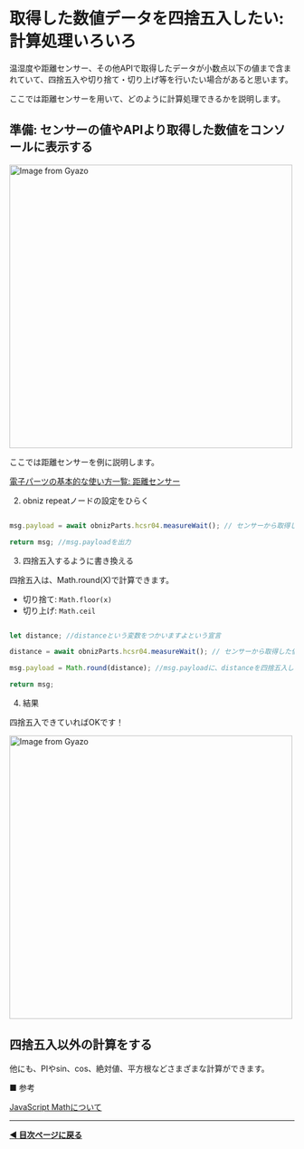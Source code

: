 # 取得した数値データを四捨五入したい: 計算処理いろいろ

温湿度や距離センサー、その他APIで取得したデータが小数点以下の値まで含まれていて、四捨五入や切り捨て・切り上げ等を行いたい場合があると思います。

ここでは距離センサーを用いて、どのように計算処理できるかを説明します。


## 準備: センサーの値やAPIより取得した数値をコンソールに表示する

<a href="https://gyazo.com/5b92d1d7fb36acda099cfc3c2c16b7ad"><img src="https://i.gyazo.com/5b92d1d7fb36acda099cfc3c2c16b7ad.gif" alt="Image from Gyazo" width="500"/></a>


ここでは距離センサーを例に説明します。

[電子パーツの基本的な使い方一覧: 距離センサー](./parts-lib.md#%E8%B6%85%E9%9F%B3%E6%B3%A2%E8%B7%9D%E9%9B%A2%E3%82%BB%E3%83%B3%E3%82%B5%E3%83%BC)



2. obniz repeatノードの設定をひらく

```javascript

msg.payload = await obnizParts.hcsr04.measureWait(); // センサーから取得した値をmsg.payloadに格納

return msg; //msg.payloadを出力

```



3. 四捨五入するように書き換える

四捨五入は、Math.round(X)で計算できます。

- 切り捨て: `Math.floor(x)`
- 切り上げ: `Math.ceil`

```javascript

let distance; //distanceという変数をつかいますよという宣言

distance = await obnizParts.hcsr04.measureWait(); // センサーから取得した値をdistanceに格納

msg.payload = Math.round(distance); //msg.payloadに、distanceを四捨五入したものを格納する

return msg;

```

4. 結果

四捨五入できていればOKです！

<a href="https://gyazo.com/b437db7a1b751d969e367e41ef0b7f3e"><img src="https://i.gyazo.com/b437db7a1b751d969e367e41ef0b7f3e.png" alt="Image from Gyazo" width="500"/></a>



## 四捨五入以外の計算をする

他にも、PIやsin、cos、絶対値、平方根などさまざまな計算ができます。

■ 参考

[JavaScript Mathについて](https://developer.mozilla.org/ja/docs/Web/JavaScript/Reference/Global_Objects/Math)

---

**[◀ 目次ページに戻る](./readme.md)**
